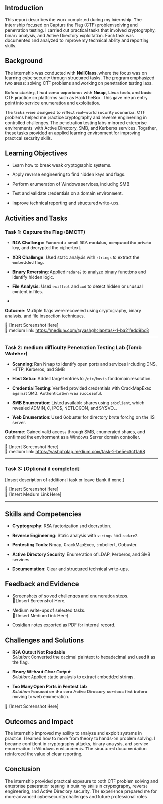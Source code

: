 ## Introduction

This report describes the work completed during my internship. The internship focused on Capture the Flag (CTF) problem solving and penetration testing. I carried out practical tasks that involved cryptography, binary analysis, and Active Directory exploitation. Each task was documented and analyzed to improve my technical ability and reporting skills.

## Background

The internship was conducted with **NullClass**, where the focus was on learning cybersecurity through structured tasks. The program emphasized two areas: solving CTF problems and working on penetration testing labs.

Before starting, I had some experience with **Nmap**, Linux tools, and basic CTF practice on platforms such as HackTheBox. This gave me an entry point into service enumeration and exploitation.

The tasks were designed to reflect real-world security scenarios. CTF problems helped me practice cryptography and reverse engineering in controlled challenges. The penetration testing labs mirrored enterprise environments, with Active Directory, SMB, and Kerberos services. Together, these tasks provided an applied learning environment for improving practical security skills.

## Learning Objectives

- Learn how to break weak cryptographic systems.
    
- Apply reverse engineering to find hidden keys and flags.
    
- Perform enumeration of Windows services, including SMB.
    
- Test and validate credentials on a domain environment.
    
- Improve technical reporting and structured write-ups.
    

## Activities and Tasks

### Task 1: Capture the Flag (BMCTF)

- **RSA Challenge**: Factored a small RSA modulus, computed the private key, and decrypted the ciphertext.
    
- **XOR Challenge**: Used static analysis with `strings` to extract the embedded flag.
    
- **Binary Reversing**: Applied `radare2` to analyze binary functions and identify hidden logic.
    
- **File Analysis**: Used `exiftool` and `xxd` to detect hidden or unusual content in files.
    
- 
**Outcome**: Multiple flags were recovered using cryptography, binary analysis, and file inspection techniques.

📸 [Insert Screenshot Here]  
🔗 medium link: https://medium.com/@yashgholap/task-1-ba21fedd9bd8

---

### Task 2: medium difficulty Penetration Testing Lab (Tomb Watcher)

- **Scanning**: Ran Nmap to identify open ports and services including DNS, HTTP, Kerberos, and SMB.
    
- **Host Setup**: Added target entries to `/etc/hosts` for domain resolution.
    
- **Credential Testing**: Verified provided credentials with CrackMapExec against SMB. Authentication was successful.
    
- **SMB Enumeration**: Listed available shares using `smbclient`, which revealed ADMIN$, C$, IPC$, NETLOGON, and SYSVOL.
    
- **Web Enumeration**: Used Gobuster for directory brute forcing on the IIS server.
    

**Outcome**: Gained valid access through SMB, enumerated shares, and confirmed the environment as a Windows Server domain controller.

📸 [Insert Screenshot Here]  
🔗 medium link: https://yashgholap.medium.com/task-2-be5ec9cf1a68

---

### Task 3: [Optional if completed]

[Insert description of additional task or leave blank if none.]

📸 [Insert Screenshot Here]  
🔗 [Insert Medium Link Here]

---

## Skills and Competencies

- **Cryptography**: RSA factorization and decryption.
    
- **Reverse Engineering**: Static analysis with `strings` and `radare2`.
    
- **Pentesting Tools**: Nmap, CrackMapExec, smbclient, Gobuster.
    
- **Active Directory Security**: Enumeration of LDAP, Kerberos, and SMB services.
    
- **Documentation**: Clear and structured technical write-ups.
    

## Feedback and Evidence

- Screenshots of solved challenges and enumeration steps.  
    📸 [Insert Screenshot Here]
    
- Medium write-ups of selected tasks.  
    🔗 [Insert Medium Link Here]
    
- Obsidian notes exported as PDF for internal record.

## Challenges and Solutions

- **RSA Output Not Readable**  
    _Solution_: Converted the decimal plaintext to hexadecimal and used it as the flag.
    
- **Binary Without Clear Output**  
    _Solution_: Applied static analysis to extract embedded strings.
    
- **Too Many Open Ports in Pentest Lab**  
    _Solution_: Focused on the core Active Directory services first before moving to web enumeration.
    

📸 [Insert Screenshot Here]

## Outcomes and Impact

The internship improved my ability to analyze and exploit systems in practice. I learned how to move from theory to hands-on problem solving. I became confident in cryptography attacks, binary analysis, and service enumeration in Windows environments. The structured documentation reinforced the value of clear reporting.

## Conclusion

The internship provided practical exposure to both CTF problem solving and enterprise penetration testing. It built my skills in cryptography, reverse engineering, and Active Directory security. The experience prepared me for more advanced cybersecurity challenges and future professional roles.
